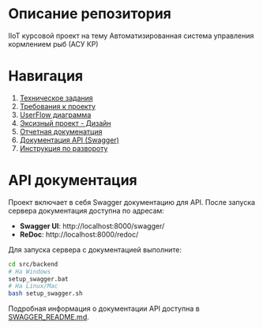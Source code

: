 # Описание репозитория

IIoT курсовой проект на тему Автоматизированная система управления кормлением рыб (АСУ КР)

# Навигация

1. [Техническое задания](./docs/ТЗ.md)
2. [Требования к проекту](./docs/Требования.md)
3. [UserFlow диаграмма](./docs/userflow/UserFlow.pdf)
4. [Эксизный проект - Дизайн](./docs/sketches/design/DesignSketch.pdf)
5. [Отчетная докуменатция](./docs/reports)
6. [Документация API (Swagger)](./src/backend/SWAGGER_README.md)
7. [Инструкция по развороту](./docs/Инструкция%20по%20развороту.md)

# API документация

Проект включает в себя Swagger документацию для API. После запуска сервера документация доступна по адресам:

- **Swagger UI**: http://localhost:8000/swagger/
- **ReDoc**: http://localhost:8000/redoc/

Для запуска сервера с документацией выполните:

```bash
cd src/backend
# На Windows
setup_swagger.bat
# На Linux/Mac
bash setup_swagger.sh
```

Подробная информация о документации API доступна в [SWAGGER_README.md](./src/backend/SWAGGER_README.md).
